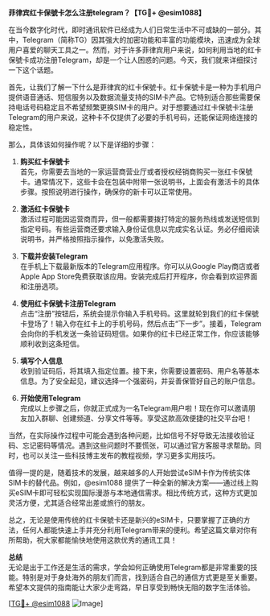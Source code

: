 **菲律宾红卡保號卡怎么注册telegram？【TG💪+ @esim1088】**

在当今数字化时代，即时通讯软件已经成为人们日常生活中不可或缺的一部分。其中，Telegram（简称TG）因其强大的加密功能和丰富的功能模块，迅速成为全球用户喜爱的聊天工具之一。然而，对于许多菲律宾用户来说，如何利用当地的红卡保號卡成功注册Telegram，却是一个让人困惑的问题。今天，我们就来详细探讨一下这个话题。

首先，让我们了解一下什么是菲律宾的红卡保號卡。红卡保號卡是一种为手机用户提供语音通话、短信服务以及数据流量支持的SIM卡产品。它特别适合那些需要保持电话号码稳定且不希望频繁更换SIM卡的用户。对于想要通过红卡保號卡注册Telegram的用户来说，这种卡不仅提供了必要的手机号码，还能保证网络连接的稳定性。

那么，具体该如何操作呢？以下是详细的步骤：

1. **购买红卡保號卡**  
   首先，你需要去当地的一家运营商营业厅或者授权经销商购买一张红卡保號卡。通常情况下，这些卡会在包装中附带一张说明书，上面会有激活卡的具体步骤。按照说明进行操作，确保你的新卡可以正常使用。

2. **激活红卡保號卡**  
   激活过程可能因运营商而异，但一般都需要拨打特定的服务热线或发送短信到指定号码。有些运营商还要求输入身份证信息以完成实名认证。务必仔细阅读说明书，并严格按照指示操作，以免激活失败。

3. **下载并安装Telegram**  
   在手机上下载最新版本的Telegram应用程序。你可以从Google Play商店或者Apple App Store免费获取该应用。安装完成后打开程序，你会看到欢迎界面和注册选项。

4. **使用红卡保號卡注册Telegram**  
   点击“注册”按钮后，系统会提示你输入手机号码。这里就轮到我们的红卡保號卡登场了！输入你在红卡上的手机号码，然后点击“下一步”。接着，Telegram会向你的手机发送一条验证码短信。如果你的红卡已经正常工作，你应该能够顺利收到这条短信。

5. **填写个人信息**  
   收到验证码后，将其填入指定位置。接下来，你需要设置密码、用户名等基本信息。为了安全起见，建议选择一个强密码，并妥善保管好自己的账户信息。

6. **开始使用Telegram**  
   完成以上步骤之后，你就正式成为一名Telegram用户啦！现在你可以邀请朋友加入群聊、创建频道、分享文件等等。享受这款高效便捷的社交平台吧！

当然，在实际操作过程中可能会遇到各种问题，比如信号不好导致无法接收验证码、忘记密码等情况。遇到这些问题时不要慌张，可以通过官方客服寻求帮助。同时，也可以关注一些科技博主发布的教程视频，学习更多实用技巧。

值得一提的是，随着技术的发展，越来越多的人开始尝试eSIM卡作为传统实体SIM卡的替代品。例如，@esim1088 提供了一种全新的解决方案——通过线上购买eSIM卡即可轻松实现国际漫游与本地通信需求。相比传统方式，这种方式更加灵活方便，尤其适合经常出差或旅行的朋友。

总之，无论是使用传统的红卡保號卡还是新兴的eSIM卡，只要掌握了正确的方法，任何人都能快速上手并充分利用Telegram带来的便利。希望这篇文章对你有所帮助，祝大家都能愉快地使用这款优秀的通讯工具！

**总结**  
无论是出于工作还是生活的需求，学会如何正确使用Telegram都是非常重要的技能。特别是对于身处海外的朋友们而言，找到适合自己的通信方式更是至关重要。希望本文提供的指南能让大家少走弯路，早日享受到畅快无阻的数字生活体验。

[[TG💪+ @esim1088](https://t.me/s/esim1088) ![Image](https://i.postimg.cc/4NQfJmqS/Snipaste-2025-05-13-00-14-12.png)]